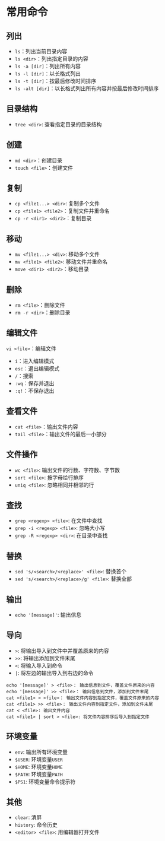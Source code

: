 # 常用命令

## 列出

* `ls`：列出当前目录内容
* `ls <dir>`：列出指定目录的内容
* `ls -a [dir]`：列出所有内容
* `ls -l [dir]`：以长格式列出
* `ls -t [dir]`：按最后修改时间排序
* `ls -alt [dir]`：以长格式列出所有内容并按最后修改时间排序

## 目录结构

* `tree <dir>`: 查看指定目录的目录结构

## 创建

* `md <dir>`：创建目录
* `touch <file>`：创建文件

## 复制

* `cp <file1...> <dir>`: 复制多个文件
* `cp <file1> <file2>`：复制文件并重命名
* `cp -r <dir1> <dir2>`：复制目录

## 移动

* `mv <file1...> <div>`: 移动多个文件
* `mv <file1> <file2>`: 移动文件并重命名
* `move <dir1> <dir2>`：移动目录

## 删除

* `rm <file>`：删除文件
* `rm -r <dir>`：删除目录

## 编辑文件

`vi <file>`：编辑文件

* `i`：进入编辑模式
* `esc`：退出编辑模式
* `/`：搜索
* `:wq`：保存并退出
* `:q!`：不保存退出

## 查看文件

* `cat <file>`：输出文件内容
* `tail <file>`：输出文件的最后一小部分

## 文件操作

* `wc <file>`: 输出文件的行数、字符数、字节数
* `sort <file>`: 按字母给行排序
* `uniq <file>`: 忽略相同并相邻的行

## 查找

* `grep <regexp> <file>`: 在文件中查找
* `grep -i <regexp> <file>`: 忽略大小写
* `grep -R <regexp> <dir>`: 在目录中查找

## 替换

* `sed 's/<search>/<replace>' <file>`: 替换首个
* `sed 's/<search>/<replace>/g' <file>`: 替换全部

## 输出

* `echo '[message]'`: 输出信息

## 导向

* `>`: 将输出导入到文件中并覆盖原来的内容
* `>>`: 将输出添加到文件末尾
* `<`: 将输入导入到命令
* `|`: 将左边的输出导入到右边的命令

```
echo '[message]' > <file>： 输出信息到文件，覆盖文件原来的内容
echo '[message]' >> <file>： 输出信息到文件，添加到文件末尾
cat <file1> > <file>： 输出文件内容到指定文件，覆盖文件原来的内容
cat <file1> >> <file>： 输出文件内容到指定文件，添加到文件末尾
cat < <file>: 输出文件内容
cat <file1> | sort > <file>: 将文件内容排序后导入到指定文件
```

## 环境变量

* `env`: 输出所有环境变量
* `$USER`: 环境变量`USER`
* `$HOME`: 环境变量`HOME`
* `$PATH`: 环境变量`PATH`
* `$PS1`: 环境变量命令提示符

## 其他

* `clear`: 清屏
* `history`: 命令历史
* `<editor> <file>`: 用编辑器打开文件